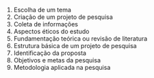1. Escolha de um tema
2. Criação de um projeto de pesquisa
3. Coleta de informações
4. Aspectos éticos do estudo
5. Fundamentação teórica ou revisão de literatura
6. Estrutura básica de um projeto de pesquisa
7. Identificação da proposta
8. Objetivos e metas da pesquisa
9. Metodologia aplicada na pesquisa